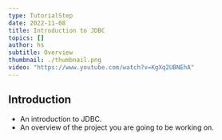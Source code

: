 ```yaml
---
type: TutorialStep
date: 2022-11-08
title: Introduction to JDBC
topics: []
author: hs
subtitle: Overview
thumbnail: ./thumbnail.png
video: "https://www.youtube.com/watch?v=KgXq2UBNEhA"
---
```


## Introduction

- An introduction to JDBC.
- An overview of the project you are going to be working on.
